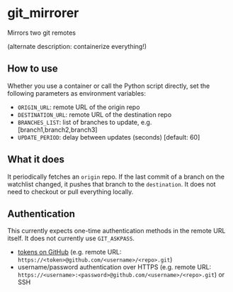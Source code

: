 # git_mirrorer

Mirrors two git remotes

(alternate description: containerize everything!)

## How to use

Whether you use a container or call the Python script directly, set the following parameters as environment variables:

* `ORIGIN_URL`: remote URL of the origin repo
* `DESTINATION_URL`: remote URL of the destination repo
* `BRANCHES_LIST`: list of branches to update, e.g. [branch1,branch2,branch3]
* `UPDATE_PERIOD`: delay between updates (seconds) [default: 60]

## What it does

It periodically fetches an `origin` repo. If the last commit of a branch on the watchlist changed, it pushes that branch to the `destination`. It does not need to checkout or pull everything locally.

## Authentication

This currently expects one-time authentication methods in the remote URL itself. It does not currently use `GIT_ASKPASS`.

* [tokens on GitHub](https://developer.github.com/v3/auth/#via-oauth-tokens) (e.g. remote URL: `https://<token>@github.com/<username>/<repo>.git`)
* username/password authentication over HTTPS (e.g. remote URL: `https://<username>:<password>@github.com/<username>/<repo>.git`) or SSH
